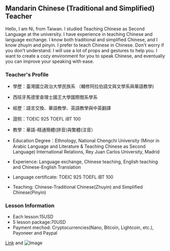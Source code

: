 ## Mandarin Chinese (Traditional and Simplified) Teacher

Hello, 
I am Ni, from Taiwan. I studied Teaching Chinese as Second Language at the university. I have experience in teaching Chinese and language exchange. I know both traditional and simplified Chinese, and I know zhuyin and pinyin. I prefer to teach Chinese in Chinese. Don't worry if you don't understand. I will use a lot of props and gestures to help you. I want to create a cozy environment for you to speak Chinese, and eventually you can improve your speaking with ease. 

### Teacher's Profile
- 學歷：臺灣國立政治大學民族系 （輔修阿拉伯語文與文學系與華語教學)
- 西班牙馬德里查理士國王大學國際關系學系 
- 經歷：語言交換、華語教學、英語教學與中英翻譯 
- 證照：TOEIC 925 TOEFL iBT 100 
- 教學：華語-精通簡體(拼音)與繁體(注音）

- Education Degree：Ethnology, National Chengchi University (Minor in Arabic Language and Literature & Teaching Chinese as Second Language)
International Relations, Rey Juan Carlos University, Madrid 
- Experience: Language exchange, Chinese teaching, English teaching and Chinese-English Translation
- Language certificate: TOEIC 925 TOEFL iBT 100 
- Teaching: Chinese-Traditional Chinese(Zhuyin) and Simplified Chinese(Pinyin)

### Lesson Information

- Each lesson:15USD
- 5 lesson package:70USD
- Payment mechod: Cryptocurrencies(Nano, Bitcoin, Lightcoin, etc.), Payoneer and Paypal


[Link](url) and ![Image](src)
